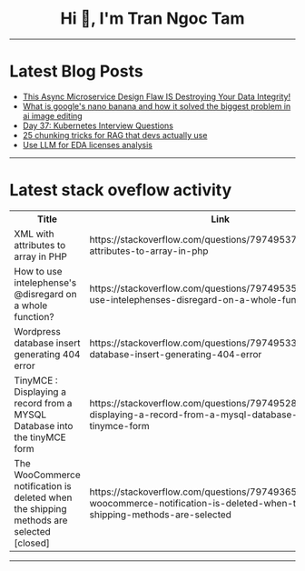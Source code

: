 <h1 align="center">Hi 👋, I'm Tran Ngoc Tam</h1>

---

# Latest Blog Posts 
<!-- BLOG-POST-LIST:START -->
- [This Async Microservice Design Flaw IS Destroying Your Data Integrity!](https://dev.to/xuan_56087d315ff4f52254e6/this-async-microservice-design-flaw-is-destroying-your-data-integrity-jf9)
- [What is google&#39;s nano banana and how it solved the biggest problem in ai image editing](https://dev.to/syedharis/what-is-googles-nano-banana-and-how-it-solved-the-biggest-problem-in-ai-image-editing-28ih)
- [Day 37: Kubernetes Interview Questions](https://dev.to/udoh_deborah_b1e484c474bf/day-37-kubernetes-interview-questions-7ac)
- [25 chunking tricks for RAG that devs actually use](https://dev.to/dev_tips/25-chunking-tricks-for-rag-that-devs-actually-use-2ndg)
- [Use LLM for EDA licenses analysis](https://dev.to/misha_zaslavskiy/use-llm-for-eda-licenses-analysis-48k7)
<!-- BLOG-POST-LIST:END -->

---

# Latest stack oveflow activity
<table>
  <tr><th>Title</th><th>Link</th></tr>
  <!-- STACKOVERFLOW:START --><tr><td>XML with attributes to array in PHP</td><td>https://stackoverflow.com/questions/79749537/xml-with-attributes-to-array-in-php</td></tr><tr><td>How to use intelephense&#39;s @disregard on a whole function?</td><td>https://stackoverflow.com/questions/79749535/how-to-use-intelephenses-disregard-on-a-whole-function</td></tr><tr><td>Wordpress database insert generating 404 error</td><td>https://stackoverflow.com/questions/79749533/wordpress-database-insert-generating-404-error</td></tr><tr><td>TinyMCE : Displaying a record from a MYSQL Database into the tinyMCE form</td><td>https://stackoverflow.com/questions/79749528/tinymce-displaying-a-record-from-a-mysql-database-into-the-tinymce-form</td></tr><tr><td>The WooCommerce notification is deleted when the shipping methods are selected [closed]</td><td>https://stackoverflow.com/questions/79749365/the-woocommerce-notification-is-deleted-when-the-shipping-methods-are-selected</td></tr><!-- STACKOVERFLOW:END -->
</table>

---


